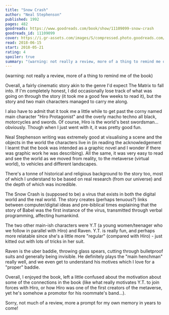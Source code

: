 ```yaml
---
title: "Snow Crash"
author: "Neal Stephenson"
published: 1992
pages: 482
goodreads: https://www.goodreads.com/book/show/11109099-snow-crash
goodreads_id: 11109099
cover: https://i.gr-assets.com/images/S/compressed.photo.goodreads.com/books/1344368247l/11109099._SX98_.jpg
read: 2018-06-15
start: 2018-05-21
rating: 4
spoiler: true
summary: "(warning: not really a review, more of a thing to remind me of the book)"
---
```


(warning: not really a review, more of a thing to remind me of the book)  
  
Overall, a fairly cinematic story akin to the genre I'd expect The Matrix to fall into. If I'm completely honest, I did occasionally lose track of what was going on through the story (it took me a good few weeks to read it), but the story and two main characters managed to carry me along.  
  
I also have to admit that it took me a little while to get past the corny named main character "Hiro Protagonist" and the overly macho techno all black, motorcycles and swords. Of course, Hiro is the world's best swordsman…obviously. Though when I just went with it, it was pretty good fun.  
  
Neal Stephenson writing was extremely good at visualising a scene and the objects in the world the characters live in (in reading the acknowledgement I learnt that the book was intended as a graphic novel and I wonder if there was graphic work he was describing). All the same, it was very easy to read and see the world as we moved from reality, to the metaverse (virtual world), to vehicles and different landscapes.  
  
There's a tonne of historical and religious background to the story too, most of which I understand to be based on real research (from our universe) and the depth of which was incredible.  
  
The Snow Crash is (supposed to be) a virus that exists in both the digital world and the real world. The story creates (perhaps tenuous?) links between computer/digital ideas and pre-biblical times explaining that the story of Babel was the first instance of the virus, transmitted through verbal programming, affecting humankind.  
  
The two other main-ish characters were Y.T (a young women/teenager who we follow in parallel with Hiro) and Raven. Y.T. is really fun, and perhaps more relatable since she's a little more "regular" (compared with Hiro) - just kitted out with lots of tricks in her suit.  
  
Raven is the uber baddie, throwing glass spears, cutting through bulletproof suits and generally being invisible. He definitely plays the "main henchman" really well, and we even get to understand his motives which I love for a "proper" baddie.  
  
Overall, I enjoyed the book, left a little confused about the motivation about some of the connections in the book (like what really motivates Y.T. to join forces with Hiro, or how Hiro was one of the first creators of the metaverse, yet he's somehow a promotor for his roommate's band…).  
  
Sorry, not much of a review, more a prompt for my own memory in years to come!
